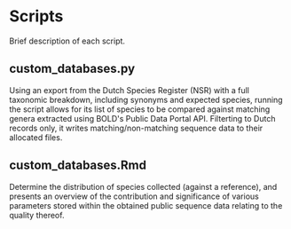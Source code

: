 # Scripts

Brief description of each script.


## custom_databases.py
Using an export from the Dutch Species Register (NSR) with a full taxonomic breakdown, including synonyms and expected species, running the script allows for its list of species to be compared against matching genera extracted using BOLD's Public Data Portal API. Filterting to Dutch records only, it writes matching/non-matching sequence data to their allocated files.


## custom_databases.Rmd
Determine the distribution of species collected (against a reference), and presents an overview of the contribution and significance of various parameters stored within the obtained public sequence data relating to the quality thereof.
